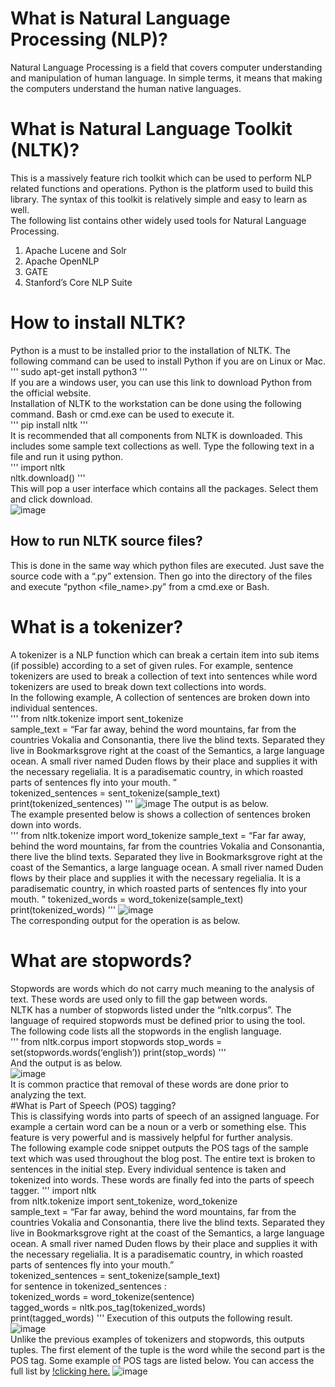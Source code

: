 # What is Natural Language Processing (NLP)?  
Natural Language Processing is a field that covers computer understanding and ma­nip­u­la­tion of human language. In simple terms, it means that making the computers understand the human native languages.  
# What is Natural Language Toolkit (NLTK)?  
This is a massively feature rich toolkit which can be used to perform NLP related functions and operations. Python is the platform used to build this library. The syntax of this toolkit is relatively simple and easy to learn as well.  
The following list contains other widely used tools for Natural Language Processing.  
1. Apache Lucene and Solr
2. Apache OpenNLP
3. GATE
4. Stanford’s Core NLP Suite
# How to install NLTK?  
Python is a must to be installed prior to the installation of NLTK. The following command can be used to install Python if you are on Linux or Mac.  
''' sudo apt-get install python3 '''   
If you are a windows user, you can use this link to download Python from the official website.  
Installation of NLTK to the workstation can be done using the following command. Bash or cmd.exe can be used to execute it.  
 ''' pip install nltk '''  
It is recommended that all components from NLTK is downloaded. This includes some sample text collections as well. Type the following text in a file and run it using python.    
''' import nltk    
nltk.download() '''  
This will pop a user interface which contains all the packages. Select them and click download.  
![image](https://miro.medium.com/max/581/1*Ey870pKTMadpGq0dS-yGJw.png)  
## How to run NLTK source files?  
This is done in the same way which python files are executed. Just save the source code with a “.py” extension. Then go into the directory of the files and execute “python <file_name>.py” from a cmd.exe or Bash.  
# What is a tokenizer?  
A tokenizer is a NLP function which can break a certain item into sub items (if possible) according to a set of given rules. For example, sentence tokenizers are used to break a collection of text into sentences while word tokenizers are used to break down text collections into words.  
In the following example, A collection of sentences are broken down into individual sentences.  
''' from nltk.tokenize import sent_tokenize  
sample_text = “Far far away, behind the word mountains, far from the countries Vokalia and Consonantia, there live the blind texts. Separated they live in Bookmarksgrove right at the coast of the Semantics, a large language ocean. A small river named Duden flows by their place and supplies it with the necessary regelialia. It is a paradisematic country, in which roasted parts of sentences fly into your mouth. ”  
tokenized_sentences = sent_tokenize(sample_text)
print(tokenized_sentences) '''
![image](https://miro.medium.com/max/638/1*8K5RRgfZYt5yP-L3wzBfhg.png)
The output is as below.  
The example presented below is shows a collection of sentences broken down into words.  
''' from nltk.tokenize import word_tokenize
sample_text = “Far far away, behind the word mountains, far from the countries Vokalia and Consonantia, there live the blind texts. Separated they live in Bookmarksgrove right at the coast of the Semantics, a large language ocean. A small river named Duden flows by their place and supplies it with the necessary regelialia. It is a paradisematic country, in which roasted parts of sentences fly into your mouth. ”
tokenized_words = word_tokenize(sample_text)
print(tokenized_words) '''
![image](https://miro.medium.com/max/640/1*xzYcIOhnVCd1k1uBT7xhnw.png)  
The corresponding output for the operation is as below.  
# What are stopwords?  
Stopwords are words which do not carry much meaning to the analysis of text. These words are used only to fill the gap between words.  
NLTK has a number of stopwords listed under the “nltk.corpus”. The language of required stopwords must be defined prior to using the tool.  
The following code lists all the stopwords in the english language.  
''' from nltk.corpus import stopwords
stop_words = set(stopwords.words(‘english’))
print(stop_words) '''  
And the output is as below.  
![image](https://miro.medium.com/max/639/1*fmgVQR4IO7rzi42ofkJovQ.png)  
It is common practice that removal of these words are done prior to analyzing the text.  
#What is Part of Speech (POS) tagging?  
This is classifying words into parts of speech of an assigned language. For example a certain word can be a noun or a verb or something else. This feature is very powerful and is massively helpful for further analysis.  
The following example code snippet outputs the POS tags of the sample text which was used throughout the blog post. The entire text is broken to sentences in the initial step. Every individual sentence is taken and tokenized into words. These words are finally fed into the parts of speech tagger.
''' import nltk  
from nltk.tokenize import sent_tokenize, word_tokenize  
sample_text = “Far far away, behind the word mountains, far from the countries Vokalia and Consonantia, there live the blind texts. Separated they live in Bookmarksgrove right at the coast of the Semantics, a large language ocean. A small river named Duden flows by their place and supplies it with the necessary regelialia. It is a paradisematic country, in which roasted parts of sentences fly into your mouth.”  
tokenized_sentences = sent_tokenize(sample_text)  
for sentence in tokenized_sentences :  
tokenized_words = word_tokenize(sentence)  
tagged_words = nltk.pos_tag(tokenized_words)  
print(tagged_words) '''
Execution of this outputs the following result.  
![image](https://miro.medium.com/max/643/1*WrA7eI5z35rnn_SWd6BOgA.png)  
Unlike the previous examples of tokenizers and stopwords, this outputs tuples. The first element of the tuple is the word while the second part is the POS tag. Some example of POS tags are listed below. You can access the full list by [!clicking here.](https://www.ling.upenn.edu/courses/Fall_2003/ling001/penn_treebank_pos.html)
![image](https://miro.medium.com/max/389/1*sReyvS29xlcibWrWbjygPw.png)
